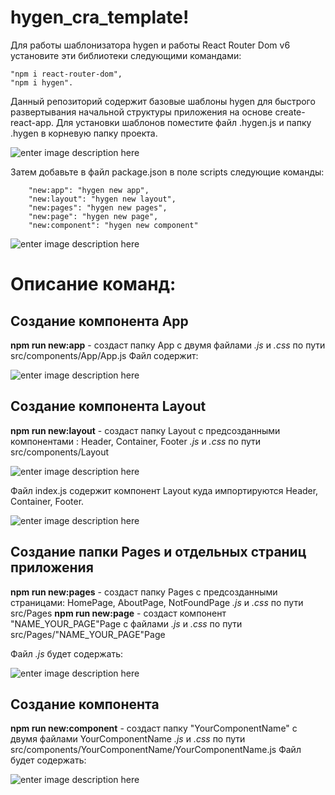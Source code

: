 # hygen_cra_template!
Для работы шаблонизатора hygen и работы React Router Dom v6 установите эти библиотеки следующими командами:

    "npm i react-router-dom",
    "npm i hygen".
    
Данный репозиторий содержит базовые шаблоны hygen для быстрого развертывания начальной структуры приложения на основе create-react-app.
Для установки шаблонов поместите файл .hygen.js и папку .hygen в корневую папку проекта.

![enter image description here](https://sun9-56.userapi.com/impf/-w7dYlWygBGRzU1izc_TAPr1dbjLmLsLTc3OcQ/2s04nGIePtI.jpg?size=201x226&quality=96&sign=8c2e27e5b2842a7be87ce7b5bebc9811&type=album)

Затем добавьте в файл package.json в поле scripts следующие команды:

		"new:app": "hygen new app",
		"new:layout": "hygen new layout",
		"new:pages": "hygen new pages",
		"new:page": "hygen new page",
		"new:component": "hygen new component"
    
![enter image description here](https://sun9-2.userapi.com/impf/Pm6oVlIAfd1j7Es3b3-OJnxm-ddQhS7OTkAZLA/2D8pGY-8Oug.jpg?size=1020x730&quality=96&sign=173051ed98838043409c21159b943685&type=album)

# Описание команд:

## Создание компонента App

**npm run new:app**  - создаст папку App с двумя файлами *.js* и *.css* по пути src/components/App/App.js
Файл содержит:

![enter image description here](https://sun9-17.userapi.com/impf/Ue9doVKQd6w8Atjs7zkXCYOvFkKrz9XkbaegTw/MiVa5Whp2J4.jpg?size=1448x1208&quality=96&sign=bd07bd1d8ff596798a0de87a6c998df2&type=album)

## Создание компонента Layout

**npm run new:layout**  - создаст папку Layout с предсозданными компонентами : Header, Container, Footer *.js* и *.css* по пути src/components/Layout

![enter image description here](https://sun9-63.userapi.com/impf/4yzyj1749R7VzqDF0-mBgY1HGllc87c76YVJIA/oLjkmugfgXI.jpg?size=198x201&quality=96&sign=3576035c00ec074f703f82381d92ca0a&type=album)

Файл index.js содержит компонент Layout куда импортируются Header, Container, Footer.

![enter image description here](https://sun9-27.userapi.com/impf/NEJQKj0ZB_w9TYrXoTVkKcUMQUTi-6nJBLAzjg/1AGlXgeIqoM.jpg?size=1416x1048&quality=96&sign=aa75c35ef427a4a1b2977ee1d444f434&type=album)

## Создание папки Pages и отдельных страниц приложения

**npm run new:pages**  - создаст папку Pages с предсозданными страницами: HomePage, AboutPage, NotFoundPage *.js* и *.css* по пути src/Pages
**npm run new:page**  - создаст компонент "NAME_YOUR_PAGE"Page с файлами *.js* и *.css* по пути src/Pages/"NAME_YOUR_PAGE"Page

Файл *.js* будет содержать:

![enter image description here](https://sun9-52.userapi.com/impf/1WzAUDEnu8JmhQRv46DMwNYjE7GXP2Ftus1PWQ/OeEJuTDb3Bo.jpg?size=1482x1088&quality=96&sign=113a1b7891fcc0a85101ce0d03ddb6cc&type=album)

## Создание компонента

**npm run new:component**   - создаст папку "YourComponentName" с двумя файлами YourComponentName *.js* и *.css* по пути src/components/YourComponentName/YourComponentName.js
Файл будет содержать:

![enter image description here](https://sun9-17.userapi.com/impf/by8YN0UYfXGAd4IVaAFkWRBCBvQR2PhMT8DHgw/bF_yQ6DUsc0.jpg?size=1070x610&quality=96&sign=3d3160e76ccc50f6f43327fc9dfcbea7&type=album)
